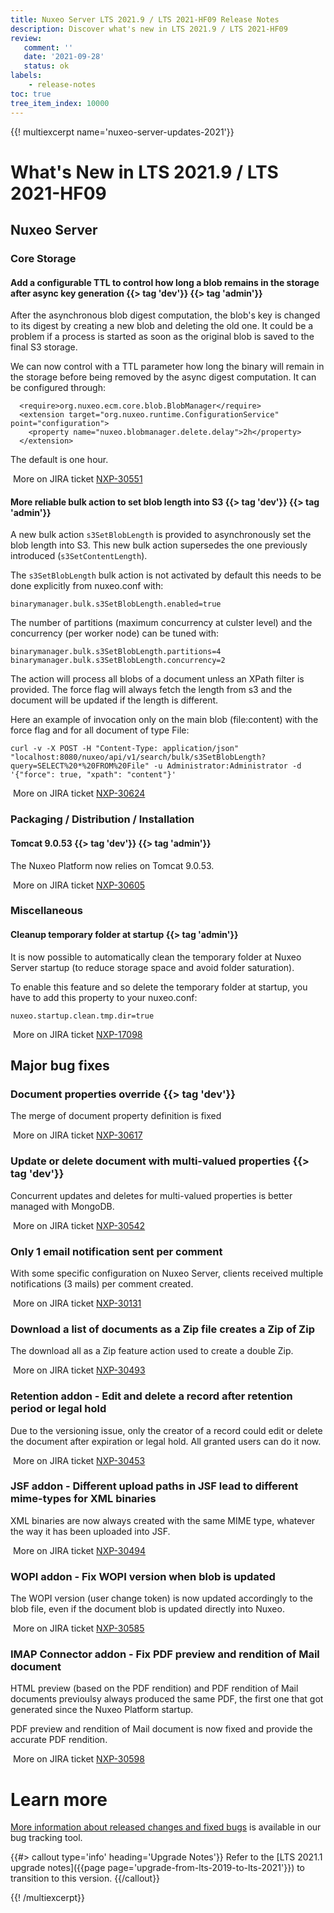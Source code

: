 ```yaml
---
title: Nuxeo Server LTS 2021.9 / LTS 2021-HF09 Release Notes
description: Discover what's new in LTS 2021.9 / LTS 2021-HF09
review:
   comment: ''
   date: '2021-09-28'
   status: ok
labels:
    - release-notes
toc: true
tree_item_index: 10000
---
```


{{! multiexcerpt name='nuxeo-server-updates-2021'}}
# What's New in LTS 2021.9 / LTS 2021-HF09

## Nuxeo Server

### Core Storage

#### Add a configurable TTL to control how long a blob remains in the storage after async key generation {{> tag 'dev'}} {{> tag 'admin'}}

After the asynchronous blob digest computation, the blob's key is changed to its digest by creating a new blob and deleting the old one. It could be a problem if a process is started as soon as the original blob is saved to the final S3 storage.

We can now control with a TTL parameter how long the binary will remain in the storage before being removed by the async digest computation. It can be configured through:
```
  <require>org.nuxeo.ecm.core.blob.BlobManager</require>
  <extension target="org.nuxeo.runtime.ConfigurationService" point="configuration">
    <property name="nuxeo.blobmanager.delete.delay">2h</property>
  </extension>
```
The default is one hour.

<i class="fa fa-long-arrow-right" aria-hidden="true"></i>&nbsp;More on JIRA ticket [NXP-30551](https://jira.nuxeo.com/browse/NXP-30551)

#### More reliable bulk action to set blob length into S3 {{> tag 'dev'}} {{> tag 'admin'}}

A new bulk action `s3SetBlobLength` is provided to asynchronously set the blob length into S3.
This new bulk action supersedes the one previously introduced (`s3SetContentLength`).

The `s3SetBlobLength` bulk action is not activated by default this needs to be done explicitly from nuxeo.conf with:
```
binarymanager.bulk.s3SetBlobLength.enabled=true
```

The number of partitions (maximum concurrency at culster level) and the concurrency (per worker node) can be tuned with:
```
binarymanager.bulk.s3SetBlobLength.partitions=4
binarymanager.bulk.s3SetBlobLength.concurrency=2
```

The action will process all blobs of a document unless an XPath filter is provided.
The force flag will always fetch the length from s3 and the document will be updated if the length is different.

Here an example of invocation only on the main blob (file:content) with the force flag and for all document of type File:
```
curl -v -X POST -H "Content-Type: application/json" "localhost:8080/nuxeo/api/v1/search/bulk/s3SetBlobLength?query=SELECT%20*%20FROM%20File" -u Administrator:Administrator -d '{"force": true, "xpath": "content"}'
```

<i class="fa fa-long-arrow-right" aria-hidden="true"></i>&nbsp;More on JIRA ticket [NXP-30624](https://jira.nuxeo.com/browse/NXP-30624)

### Packaging / Distribution / Installation

#### Tomcat 9.0.53 {{> tag 'dev'}} {{> tag 'admin'}}

The Nuxeo Platform now relies on Tomcat 9.0.53.

<i class="fa fa-long-arrow-right" aria-hidden="true"></i>&nbsp;More on JIRA ticket [NXP-30605](https://jira.nuxeo.com/browse/NXP-30605)

### Miscellaneous

#### Cleanup temporary folder at startup {{> tag 'admin'}}

It is now possible to automatically clean the temporary folder at Nuxeo Server startup (to reduce storage space and avoid folder saturation).

To enable this feature and so delete the temporary folder at startup, you have to add this property to your nuxeo.conf:
```
nuxeo.startup.clean.tmp.dir=true
```

<i class="fa fa-long-arrow-right" aria-hidden="true"></i>&nbsp;More on JIRA ticket [NXP-17098](https://jira.nuxeo.com/browse/NXP-17098)

## Major bug fixes

### Document properties override {{> tag 'dev'}}

The merge of document property definition is fixed

<i class="fa fa-long-arrow-right" aria-hidden="true"></i>&nbsp;More on JIRA ticket [NXP-30617](https://jira.nuxeo.com/browse/NXP-30617)

### Update or delete document with multi-valued properties {{> tag 'dev'}}

Concurrent updates and deletes for multi-valued properties is better managed with MongoDB.

<i class="fa fa-long-arrow-right" aria-hidden="true"></i>&nbsp;More on JIRA ticket [NXP-30542](https://jira.nuxeo.com/browse/NXP-30542)

### Only 1 email notification sent per comment

With some specific configuration on Nuxeo Server, clients received multiple notifications (3 mails) per comment created.

<i class="fa fa-long-arrow-right" aria-hidden="true"></i>&nbsp;More on JIRA ticket [NXP-30131](https://jira.nuxeo.com/browse/NXP-30131)

### Download a list of documents as a Zip file creates a Zip of Zip

The download all as a Zip feature action used to create a double Zip.

<i class="fa fa-long-arrow-right" aria-hidden="true"></i>&nbsp;More on JIRA ticket [NXP-30493](https://jira.nuxeo.com/browse/NXP-30493)

### Retention addon - Edit and delete a record after retention period or legal hold

Due to the versioning issue, only the creator of a record could edit or delete the document after expiration or legal hold. All granted users can do it now.

<i class="fa fa-long-arrow-right" aria-hidden="true"></i>&nbsp;More on JIRA ticket [NXP-30453](https://jira.nuxeo.com/browse/NXP-30453)

### JSF addon - Different upload paths in JSF lead to different mime-types for XML binaries

XML binaries are now always created with the same MIME type, whatever the way it has been uploaded into JSF.

<i class="fa fa-long-arrow-right" aria-hidden="true"></i>&nbsp;More on JIRA ticket [NXP-30494](https://jira.nuxeo.com/browse/NXP-30494)

### WOPI addon - Fix WOPI version when blob is updated

The WOPI version (user change token) is now updated accordingly to the blob file, even if the document blob is updated directly into Nuxeo.

<i class="fa fa-long-arrow-right" aria-hidden="true"></i>&nbsp;More on JIRA ticket [NXP-30585](https://jira.nuxeo.com/browse/NXP-30585)

### IMAP Connector addon - Fix PDF preview and rendition of Mail document

HTML preview (based on the PDF rendition) and PDF rendition of Mail documents previoulsy always produced the same PDF, the first one that got generated since the Nuxeo Platform startup.

PDF preview and rendition of Mail document is now fixed and provide the accurate PDF rendition.

<i class="fa fa-long-arrow-right" aria-hidden="true"></i>&nbsp;More on JIRA ticket [NXP-30598](https://jira.nuxeo.com/browse/NXP-30598)

# Learn more

[More information about released changes and fixed bugs](https://jira.nuxeo.com/secure/ReleaseNote.jspa?projectId=10011&version=21481) is available in our bug tracking tool.

{{#> callout type='info' heading='Upgrade Notes'}}
Refer to the [LTS 2021.1 upgrade notes]({{page page='upgrade-from-lts-2019-to-lts-2021'}}) to transition to this version.
{{/callout}}

{{! /multiexcerpt}}
